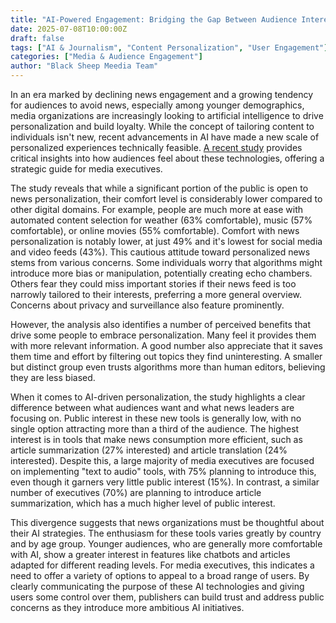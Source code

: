 ```yaml
---
title: "AI-Powered Engagement: Bridging the Gap Between Audience Interest and Editorial Vision"
date: 2025-07-08T10:00:00Z
draft: false
tags: ["AI & Journalism", "Content Personalization", "User Engagement"]
categories: ["Media & Audience Engagement"]
author: "Black Sheep Meedia Team"
---
```


In an era marked by declining news engagement and a growing tendency for audiences to avoid news, especially among younger demographics, media organizations are increasingly looking to artificial intelligence to drive personalization and build loyalty. While the concept of tailoring content to individuals isn't new, recent advancements in AI have made a new scale of personalized experiences technically feasible. [A recent study](https://reutersinstitute.politics.ox.ac.uk/sites/default/files/2025-06/Digital_News-Report_2025.pdf) provides critical insights into how audiences feel about these technologies, offering a strategic guide for media executives.

The study reveals that while a significant portion of the public is open to news personalization, their comfort level is considerably lower compared to other digital domains. For example, people are much more at ease with automated content selection for weather (63% comfortable), music (57% comfortable), or online movies (55% comfortable). Comfort with news personalization is notably lower, at just 49% and it's lowest for social media and video feeds (43%). This cautious attitude toward personalized news stems from various concerns. Some individuals worry that algorithms might introduce more bias or manipulation, potentially creating echo chambers. Others fear they could miss important stories if their news feed is too narrowly tailored to their interests, preferring a more general overview. Concerns about privacy and surveillance also feature prominently.

However, the analysis also identifies a number of perceived benefits that drive some people to embrace personalization. Many feel it provides them with more relevant information. A good number also appreciate that it saves them time and effort by filtering out topics they find uninteresting. A smaller but distinct group even trusts algorithms more than human editors, believing they are less biased.

When it comes to AI-driven personalization, the study highlights a clear difference between what audiences want and what news leaders are focusing on. Public interest in these new tools is generally low, with no single option attracting more than a third of the audience. The highest interest is in tools that make news consumption more efficient, such as article summarization (27% interested) and article translation (24% interested). Despite this, a large majority of media executives are focused on implementing "text to audio" tools, with 75% planning to introduce this, even though it garners very little public interest (15%). In contrast, a similar number of executives (70%) are planning to introduce article summarization, which has a much higher level of public interest.

This divergence suggests that news organizations must be thoughtful about their AI strategies. The enthusiasm for these tools varies greatly by country and by age group. Younger audiences, who are generally more comfortable with AI, show a greater interest in features like chatbots and articles adapted for different reading levels. For media executives, this indicates a need to offer a variety of options to appeal to a broad range of users. By clearly communicating the purpose of these AI technologies and giving users some control over them, publishers can build trust and address public concerns as they introduce more ambitious AI initiatives.

